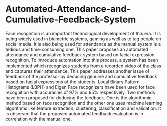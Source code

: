 # Automated-Attendance-and-Cumulative-Feedback-System
Face recognition is an important technological development
of this era. It is being widely used in biometric systems,
gaming as well as to tag people on social media. It is also
being used for attendance as the manual system is a tedious
and time-consuming one. This paper proposes an automated
attendance and cumulative feedback system based on facial
expression recognition. To introduce automation into this process,
a system has been implemented which recognizes students from
a recorded video of the class and captures their attendance.
This paper addresses another issue of feedback of the professor
by deducing genuine and cumulative feedback based on facial
expressions of the students. Local Binary Pattern Histograms
(LBPH) and Eigen Face recognizers have been used for face
recognition with accuracies of 97% and 95% respectively. Two
methods have been proposed for deducing the feedback. One is
the algorithmic method based on face recognition and the other
one uses machine learning algorithms like feature extraction,
clustering, classification and validation. It is observed that the
proposed automated feedback evaluation is in correlation with
the manual one.
